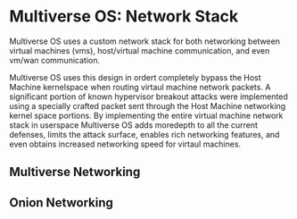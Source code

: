 # Multiverse OS: Network Stack
Multiverse OS uses a custom network stack for both networking between virtual machines (vms), host/virtual machine communication, and even vm/wan communication.

Multiverse OS uses this design in ordert completely bypass the Host Machine kernelspace when routing virtaul machine network packets. A significant portion of known hypervisor breakout attacks were implemented using a specially crafted packet sent through the Host Machine networking kernel space portions. By implementing the entire virtual machine network stack in userspace Multiverse OS adds moredepth to all the current defenses, limits the attack surface, enables rich networking features, and even obtains increased networking speed for virtaul machines.

## Multiverse Networking

## Onion Networking

